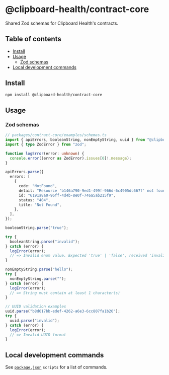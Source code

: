 # @clipboard-health/contract-core <!-- omit from toc -->

Shared Zod schemas for Clipboard Health's contracts.

## Table of contents <!-- omit from toc -->

- [Install](#install)
- [Usage](#usage)
  - [Zod schemas](#zod-schemas)
- [Local development commands](#local-development-commands)

## Install

```bash
npm install @clipboard-health/contract-core
```

## Usage

### Zod schemas

<!-- prettier-ignore -->
```ts
// packages/contract-core/examples/schemas.ts
import { apiErrors, booleanString, nonEmptyString, uuid } from "@clipboard-health/contract-core";
import { type ZodError } from "zod";

function logError(error: unknown) {
  console.error((error as ZodError).issues[0]!.message);
}

apiErrors.parse({
  errors: [
    {
      code: "NotFound",
      detail: "Resource 'b146a790-9ed1-499f-966d-6c4905dc667f' not found",
      id: "6191a8a0-96ff-4d4b-8e0f-746a5ab215f9",
      status: "404",
      title: "Not Found",
    },
  ],
});

booleanString.parse("true");

try {
  booleanString.parse("invalid");
} catch (error) {
  logError(error);
  // => Invalid enum value. Expected 'true' | 'false', received 'invalid'
}

nonEmptyString.parse("hello");
try {
  nonEmptyString.parse("");
} catch (error) {
  logError(error);
  // => String must contain at least 1 character(s)
}

// UUID validation examples
uuid.parse("b8d617bb-edef-4262-a6e3-6cc807fa1b26");
try {
  uuid.parse("invalid");
} catch (error) {
  logError(error);
  // => Invalid UUID format
}

```

## Local development commands

See [`package.json`](./package.json) `scripts` for a list of commands.
